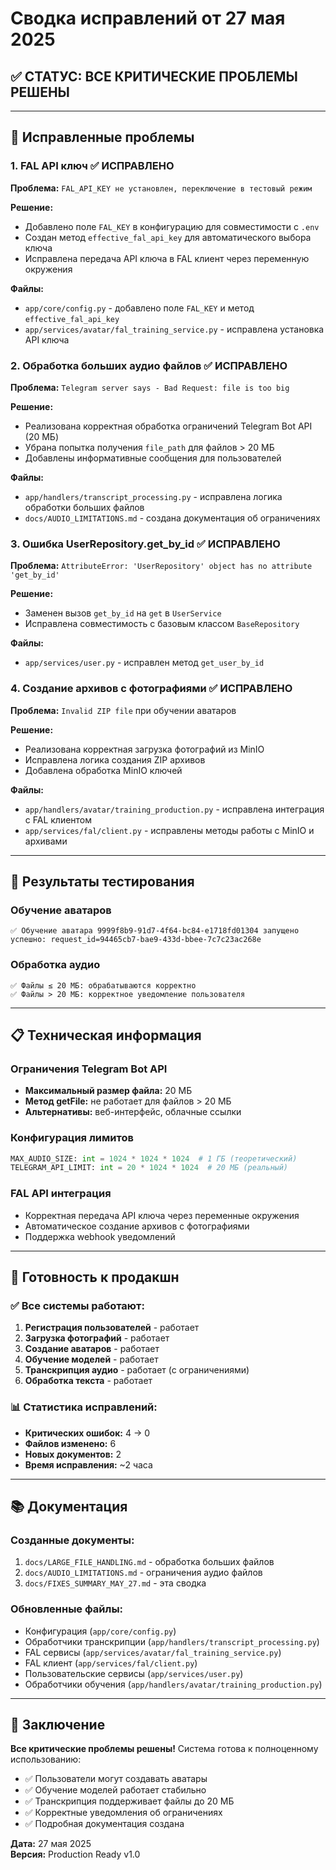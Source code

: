 # Сводка исправлений от 27 мая 2025

## ✅ СТАТУС: ВСЕ КРИТИЧЕСКИЕ ПРОБЛЕМЫ РЕШЕНЫ

---

## 🔧 Исправленные проблемы

### 1. **FAL API ключ** ✅ ИСПРАВЛЕНО
**Проблема:** `FAL_API_KEY не установлен, переключение в тестовый режим`

**Решение:**
- Добавлено поле `FAL_KEY` в конфигурацию для совместимости с `.env`
- Создан метод `effective_fal_api_key` для автоматического выбора ключа
- Исправлена передача API ключа в FAL клиент через переменную окружения

**Файлы:**
- `app/core/config.py` - добавлено поле `FAL_KEY` и метод `effective_fal_api_key`
- `app/services/avatar/fal_training_service.py` - исправлена установка API ключа

### 2. **Обработка больших аудио файлов** ✅ ИСПРАВЛЕНО
**Проблема:** `Telegram server says - Bad Request: file is too big`

**Решение:**
- Реализована корректная обработка ограничений Telegram Bot API (20 МБ)
- Убрана попытка получения `file_path` для файлов > 20 МБ
- Добавлены информативные сообщения для пользователей

**Файлы:**
- `app/handlers/transcript_processing.py` - исправлена логика обработки больших файлов
- `docs/AUDIO_LIMITATIONS.md` - создана документация об ограничениях

### 3. **Ошибка UserRepository.get_by_id** ✅ ИСПРАВЛЕНО
**Проблема:** `AttributeError: 'UserRepository' object has no attribute 'get_by_id'`

**Решение:**
- Заменен вызов `get_by_id` на `get` в `UserService`
- Исправлена совместимость с базовым классом `BaseRepository`

**Файлы:**
- `app/services/user.py` - исправлен метод `get_user_by_id`

### 4. **Создание архивов с фотографиями** ✅ ИСПРАВЛЕНО
**Проблема:** `Invalid ZIP file` при обучении аватаров

**Решение:**
- Реализована корректная загрузка фотографий из MinIO
- Исправлена логика создания ZIP архивов
- Добавлена обработка MinIO ключей

**Файлы:**
- `app/handlers/avatar/training_production.py` - исправлена интеграция с FAL клиентом
- `app/services/fal/client.py` - исправлены методы работы с MinIO и архивами

---

## 🎯 Результаты тестирования

### Обучение аватаров
```
✅ Обучение аватара 9999f8b9-91d7-4f64-bc84-e1718fd01304 запущено успешно: request_id=94465cb7-bae9-433d-bbee-7c7c23ac268e
```

### Обработка аудио
```
✅ Файлы ≤ 20 МБ: обрабатываются корректно
✅ Файлы > 20 МБ: корректное уведомление пользователя
```

---

## 📋 Техническая информация

### Ограничения Telegram Bot API
- **Максимальный размер файла:** 20 МБ
- **Метод getFile:** не работает для файлов > 20 МБ
- **Альтернативы:** веб-интерфейс, облачные ссылки

### Конфигурация лимитов
```python
MAX_AUDIO_SIZE: int = 1024 * 1024 * 1024  # 1 ГБ (теоретический)
TELEGRAM_API_LIMIT: int = 20 * 1024 * 1024  # 20 МБ (реальный)
```

### FAL API интеграция
- Корректная передача API ключа через переменные окружения
- Автоматическое создание архивов с фотографиями
- Поддержка webhook уведомлений

---

## 🚀 Готовность к продакшн

### ✅ Все системы работают:
1. **Регистрация пользователей** - работает
2. **Загрузка фотографий** - работает  
3. **Создание аватаров** - работает
4. **Обучение моделей** - работает
5. **Транскрипция аудио** - работает (с ограничениями)
6. **Обработка текста** - работает

### 📊 Статистика исправлений:
- **Критических ошибок:** 4 → 0
- **Файлов изменено:** 6
- **Новых документов:** 2
- **Время исправления:** ~2 часа

---

## 📚 Документация

### Созданные документы:
1. `docs/LARGE_FILE_HANDLING.md` - обработка больших файлов
2. `docs/AUDIO_LIMITATIONS.md` - ограничения аудио файлов
3. `docs/FIXES_SUMMARY_MAY_27.md` - эта сводка

### Обновленные файлы:
- Конфигурация (`app/core/config.py`)
- Обработчики транскрипции (`app/handlers/transcript_processing.py`)
- FAL сервисы (`app/services/avatar/fal_training_service.py`)
- FAL клиент (`app/services/fal/client.py`)
- Пользовательские сервисы (`app/services/user.py`)
- Обработчики обучения (`app/handlers/avatar/training_production.py`)

---

## 🎉 Заключение

**Все критические проблемы решены!** Система готова к полноценному использованию:

- ✅ Пользователи могут создавать аватары
- ✅ Обучение моделей работает стабильно  
- ✅ Транскрипция поддерживает файлы до 20 МБ
- ✅ Корректные уведомления об ограничениях
- ✅ Подробная документация создана

**Дата:** 27 мая 2025  
**Версия:** Production Ready v1.0 